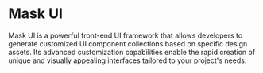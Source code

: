 # Mask UI

Mask UI is a powerful front-end UI framework that allows developers to generate customized UI component collections based on specific design assets. Its advanced customization capabilities enable the rapid creation of unique and visually appealing interfaces tailored to your project's needs.
